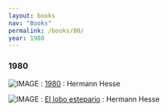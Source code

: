 ```yaml
---
layout: books
nav: "Books"
permalink: /books/80/
year: 1980
---
```


<h3>1980</h3>

![IMAGE](/-/books/lobo.hermann.jpg)
: [1980](https://es.wikipedia.org/wiki/El_lobo_estepario)
: Hermann Hesse

![IMAGE](/-/books/lobo.hermann.jpg)
: [El lobo estepario](https://es.wikipedia.org/wiki/El_lobo_estepario)
: Hermann Hesse